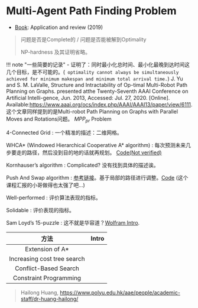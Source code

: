 # Multi-Agent Path Finding Problem

- [Book](https://link.springer.com/chapter/10.1007/978-3-030-33274-7_6): Application and review (2019)

> 问题是否是Complete的 / 问题是否能被解到Optimality
>
> NP-hardness 及其证明省略。



!!! note "一些简要的记录"
    - 证明了：同时最小化总时间、最小化最晚到达时间这几个目标，是不可能的。(` optimality cannot always be simultaneously achieved for minimum makespan and minimum total arrival time.`) J. Yu and S. M. LaValle, Structure and Intractability of Op-timal Multi-Robot Path Planning on Graphs. presented atthe Twenty-Seventh AAAI Conference on Artiﬁcial Intelli-gence, Jun. 2013, Accessed: Jul. 27, 2020. [Online]. Available:https://www.aaai.org/ocs/index.php/AAAI/AAAI13/paper/view/6111. 这个文章同样提到的是Multi-robot Path Planning on Graphs with Parallel Moves and Rotations问题。 $MPP_{pr}$ Problem


4-Connected Grid
:   一个精准的描述：二维网格。

WHCA* (Windowed Hierarchical Cooperative A* algorithm)
:   每次预测未来几步要走的路径，然后没到目的地的话就再规划。 [Code(Not verified)](https://github.com/ankx22/Multi-Robot-Motion-Planning-for-Warehouse-Management-using-WHCA-)

Kornhauser’s algorithm 
:   Complicated? 没有找到具体的描述诶。

Push And Swap algorithm
:   [参考链接](https://people.cs.rutgers.edu/~kb572/pubs/push_and_swap_ijcai.pdf)。基于局部的路径进行调整。[Code](https://github.com/msaudulhassan/mapf) (这个课程汇报的小哥做得也太强了吧...)

Well-performed
:   评价算法表现的指标。

Solidable
:   评价表现的指标。

Sam Loyd’s 15-puzzle
:   这不就是华容道？[Wolfram Intro](https://mathworld.wolfram.com/15Puzzle.html).

|            方法             | Intro |
| :-------------------------: | :---: |
|       Extension of A*       |       |
| Increasing cost tree search |       |
|    Conflict-Based Search    |       |
|   Constraint Programming    |       |


> Hailong Huang, https://www.polyu.edu.hk/aae/people/academic-staff/dr-huang-hailong/
